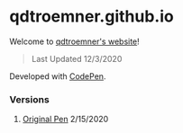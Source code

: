# qdtroemner.github.io
Welcome to [qdtroemner's website](https://qdtroemner.github.io/)!
> Last Updated 12/3/2020

Developed with [CodePen](https://codepen.io/).
### Versions
1. [Original Pen](https://codepen.io/CurtLiom/pen/jOOYeYp/) 2/15/2020
